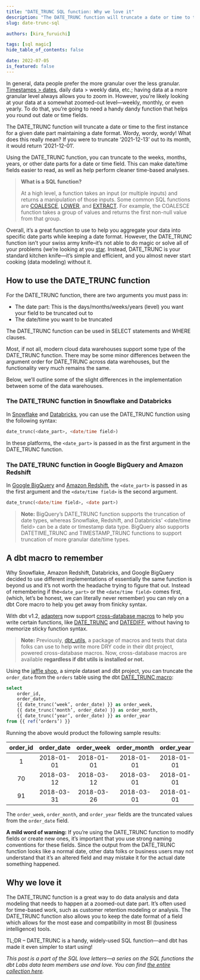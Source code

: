 ```yaml
---
title: "DATE_TRUNC SQL function: Why we love it"
description: "The DATE_TRUNC function will truncate a date or time to the first instance for a given date part maintaining a date format. Wordy, wordy, wordy! What does this really mean?"
slug: date-trunc-sql

authors: [kira_furuichi]

tags: [sql magic]
hide_table_of_contents: false

date: 2022-07-05
is_featured: false
---
```

In general, data people prefer the more granular over the less granular. [Timestamps > dates](https://docs.getdbt.com/blog/when-backend-devs-spark-joy#signs-the-data-is-sparking-joy), daily data > weekly data, etc.; having data at a more granular level always allows you to zoom in. However, you’re likely looking at your data at a somewhat zoomed-out level—weekly, monthly, or even yearly. To do that, you’re going to need a handy dandy function that helps you round out date or time fields.

The DATE_TRUNC function will truncate a date or time to the first instance for a given date part maintaining a date format. Wordy, wordy, wordy! What does this really mean? If you were to truncate ‘2021-12-13’ out to its month, it would return ‘2021-12-01’.

Using the DATE_TRUNC function, you can truncate to the weeks, months, years, or other date parts for a date or time field. This can make date/time fields easier to read, as well as help perform cleaner time-based analyses.

<!--truncate-->

> **What is a SQL function?**
>
> At a high level, a function takes an input (or multiple inputs) and returns a manipulation of those inputs. Some common SQL functions are [COALESCE](https://getdbt.com/sql-foundations/coalesce-sql-love-letter/), [LOWER](https://getdbt.com/sql-foundations/lower-sql-love-letter/), and [EXTRACT](https://getdbt.com/sql-foundations/extract-sql-love-letter/). For example, the COALESCE function takes a group of values and returns the first non-null value from that group.

Overall, it’s a great function to use to help you aggregate your data into specific date parts while keeping a date format. However, the DATE_TRUNC function isn’t your swiss army knife–it’s not able to do magic or solve all of your problems (we’re looking at you [star](https://getdbt.com/sql-foundations/star-sql-love-letter/). Instead, DATE_TRUNC is your standard kitchen knife—it’s simple and efficient, and you almost never start cooking (data modeling) without it.

## How to use the DATE_TRUNC function

For the DATE_TRUNC function, there are two arguments you must pass in:

* The date part: This is the days/months/weeks/years (level) you want your field to be truncated out to
* The date/time you want to be truncated

The DATE_TRUNC function can be used in SELECT statements and WHERE clauses.

Most, if not all, modern cloud data warehouses support some type of the DATE_TRUNC function. There may be some minor differences between the argument order for DATE_TRUNC across data warehouses, but the functionality very much remains the same.

Below, we’ll outline some of the slight differences in the implementation between some of the data warehouses.

### The DATE_TRUNC function in Snowflake and Databricks

In [Snowflake](https://docs.snowflake.com/en/sql-reference/functions/date_trunc.html) and [Databricks](https://docs.databricks.com/sql/language-manual/functions/date_trunc.html), you can use the DATE_TRUNC function using the following syntax:

```sql
date_trunc(<date_part>, <date/time field>)
```

In these platforms, the `<date_part>` is passed in as the first argument in the DATE_TRUNC function.

### The DATE_TRUNC function in Google BigQuery and Amazon Redshift

In [Google BigQuery](https://cloud.google.com/bigquery/docs/reference/standard-sql/date_functions#date_trunc) and [Amazon Redshift](https://docs.aws.amazon.com/redshift/latest/dg/r_DATE_TRUNC.html), the `<date_part>` is passed in as the first argument and the `<date/time field>` is the second argument.

```sql
date_trunc(<date/time field>, <date part>)
```

> **Note:**
> BigQuery’s DATE_TRUNC function supports the truncation of date types, whereas Snowflake, Redshift, and Databricks’ <date/time field> can be a date or timestamp data type. BigQuery also supports DATETIME_TRUNC and TIMESTAMP_TRUNC functions to support truncation of more granular date/time types.

## A dbt macro to remember

Why Snowflake, Amazon Redshift, Databricks, and Google BigQuery decided to use different implementations of essentially the same function is beyond us and it’s not worth the headache trying to figure that out. Instead of remembering if the`<date_part>` or the `<date/time field>` comes first, (which, let’s be honest, we can literally never remember) you can rely on a dbt Core macro to help you get away from finicky syntax.

With dbt v1.2, [adapters](https://docs.getdbt.com/docs/available-adapters) now support [cross-database macros](https://docs.getdbt.com/reference/dbt-jinja-functions/cross-database-macros) to help you write certain functions, like [DATE_TRUNC](https://docs.getdbt.com/reference/dbt-jinja-functions/cross-database-macros#date_trunc) and [DATEDIFF](https://docs.getdbt.com/reference/dbt-jinja-functions/cross-database-macros#datediff), without having to memorize sticky function syntax.

> **Note:**
> Previously, [dbt_utils](https://github.com/dbt-labs/dbt-utils), a package of macros and tests that data folks can use to help write more DRY code in their dbt project, powered cross-database macros. Now, cross-database macros are available **regardless if dbt utils is installed or not.**

Using the [jaffle shop](https://github.com/dbt-labs/jaffle_shop/blob/main/models/orders.sql), a simple dataset and dbt project, you can truncate the `order_date` from the `orders` table using the dbt [DATE_TRUNC macro](https://docs.getdbt.com/reference/dbt-jinja-functions/cross-database-macros#date_trunc):

```sql
select
	order_id,
	order_date,
	{{ date_trunc(‘week’, order_date) }} as order_week,
	{{ date_trunc(‘month’, order_date) }} as order_month,
	{{ date_trunc(‘year’, order_date) }} as order_year
from {{ ref(‘orders’) }}
```

Running the above would product the following sample results:

| order_id | order_date | order_week | order_month | order_year |
|:---:|:---:|:---:|:---:|:---:|
| 1 | 2018-01-01 | 2018-01-01 | 2018-01-01 | 2018-01-01 |
| 70 | 2018-03-12 | 2018-03-12 | 2018-03-01 | 2018-01-01 |
| 91 | 2018-03-31 | 2018-03-26 | 2018-03-01 | 2018-01-01 |

The `order_week`, `order_month`, and `order_year` fields are the truncated values from the `order_date` field.

**A mild word of warning:** If you’re using the DATE_TRUNC function to modify fields or create new ones, it’s important that you use strong naming conventions for these fields. Since the output from the DATE_TRUNC function looks like a normal date, other data folks or business users may not understand that it’s an altered field and may mistake it for the actual date something happened.

## Why we love it

The DATE_TRUNC function is a great way to do data analysis and data modeling that needs to happen at a zoomed-out date part. It’s often used for time-based work, such as customer retention modeling or analysis. The DATE_TRUNC function also allows you to keep the date format of a field which allows for the most ease and compatibility in most BI (business intelligence) tools.

TL;DR – DATE_TRUNC is a handy, widely-used SQL function—and dbt has made it even simpler to start using!

*This post is a part of the SQL love letters—a series on the SQL functions the dbt Labs data team members use and love. You can find [the entire collection here](https://getdbt.com/sql-foundations/top-sql-functions).*
